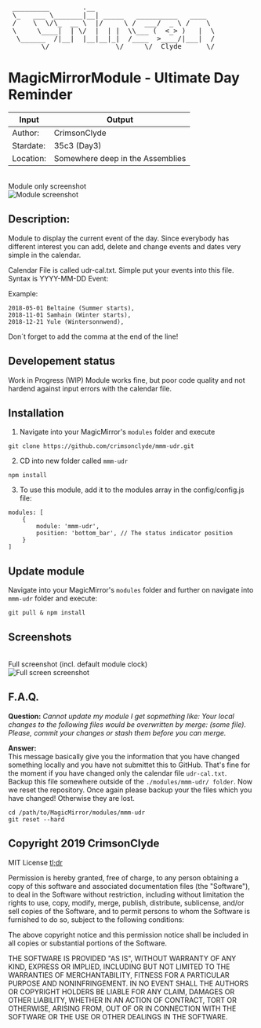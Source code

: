 <pre>
 _________        .__
 \_   ___ \_______|__| _____   __________   ____
 /    \  \/\_  __ \  |/     \ /  ___/  _ \ /    \
 \     \____|  | \/  |  | |  \\___ (  <_> )   |  \
  \______  /|__|  |__|__|_|  /____  >____/|___|  /
        \/                \/     \/  Clyde      \/ </pre>


# MagicMirrorModule - Ultimate Day Reminder


| Input | Output |
| --- |---|
|Author:     | CrimsonClyde   |
|Stardate:   | 35c3 (Day3)   |
|Location:   | Somewhere deep in the Assemblies   |


<br>Module only screenshot</br>
![Module screenshot](./screenshots/MagicMirror%C2%B2-UDR_solo.png)


## Description:
Module to display the current event of the day. Since everybody has different interest you can add, delete and change events and dates very simple in the calendar.

Calendar File is called udr-cal.txt. Simple put your events into this file.
Syntax is YYYY-MM-DD Event:

Example:
```
2018-05-01 Beltaine (Summer starts),
2018-11-01 Samhain (Winter starts),
2018-12-21 Yule (Wintersonnwend),
```

Don´t forget to add the comma at the end of the line!


## Developement status
Work in Progress (WIP)
Module works fine, but poor code quality and not hardend against input errors with the calendar file.

## Installation
1. Navigate into your MagicMirror's `modules` folder and execute
```
git clone https://github.com/crimsonclyde/mmm-udr.git
```
2. CD into new folder called `mmm-udr`
```
npm install
```
3. To use this module, add it to the modules array in the config/config.js file:
```
modules: [
	{
		module: 'mmm-udr',
		position: 'bottom_bar', // The status indicator position
	}
]
```

## Update module
Navigate into your MagicMirror's `modules` folder and further on navigate into `mmm-udr` folder and execute:
```
git pull & npm install
```

##  Screenshots
<br>Full screenshot (incl. default module clock)</br>
![Full screen screenshot](./screenshots/MagicMirror%C2%B2-UDR_full.png)

## F.A.Q.
**Question:** *Cannot update my module I get sopmething like: Your local changes to the following files would be overwritten by merge: (some file). Please, commit your changes or stash them before you can merge.*

**Answer:**
<br>This message basically give you the information that you have changed something locally and you have not submittet this to GitHub. That's fine for the moment if you have changed only the calendar file `udr-cal.txt`.<br />
Backup this file somewhere outside of the `./modules/mmm-udr/ folder`.
Now we reset the repository. Once again please backup your the files which you have changed! Otherwise they are lost.
```
cd /path/to/MagicMirror/modules/mmm-udr
git reset --hard
```







## Copyright 2019 CrimsonClyde

MIT License [tl;dr](https://tldrlegal.com/license/mit-license)

Permission is hereby granted, free of charge, to any person obtaining a copy of this software and associated documentation files (the "Software"), to deal in the Software without restriction, including without limitation the rights to use, copy, modify, merge, publish, distribute, sublicense, and/or sell copies of the Software, and to permit persons to whom the Software is furnished to do so, subject to the following conditions:

The above copyright notice and this permission notice shall be included in all copies or substantial portions of the Software.

THE SOFTWARE IS PROVIDED "AS IS", WITHOUT WARRANTY OF ANY KIND, EXPRESS OR IMPLIED, INCLUDING BUT NOT LIMITED TO THE WARRANTIES OF MERCHANTABILITY, FITNESS FOR A PARTICULAR PURPOSE AND NONINFRINGEMENT. IN NO EVENT SHALL THE AUTHORS OR COPYRIGHT HOLDERS BE LIABLE FOR ANY CLAIM, DAMAGES OR OTHER LIABILITY, WHETHER IN AN ACTION OF CONTRACT, TORT OR OTHERWISE, ARISING FROM, OUT OF OR IN CONNECTION WITH THE SOFTWARE OR THE USE OR OTHER DEALINGS IN THE SOFTWARE.
